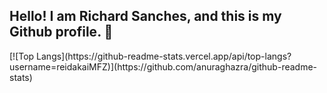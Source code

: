 ## Hello! I am Richard Sanches, and this is my Github profile. 👋
<div>
[![Top Langs](https://github-readme-stats.vercel.app/api/top-langs?username=reidakaiMFZ)](https://github.com/anuraghazra/github-readme-stats)
</div>
  <!--
**ReidakaiMFZ/ReidakaiMFZ** is a ✨ _special_ ✨ repository because its `README.md` (this file) appears on your GitHub profile.

Here are some ideas to get you started:

- 🔭 I’m currently working on ...
- 🌱 I’m currently learning ...
- 👯 I’m looking to collaborate on ...
- 🤔 I’m looking for help with ...
- 💬 Ask me about ...
- 📫 How to reach me: ...
- 😄 Pronouns: ...
- ⚡ Fun fact: ...
-->
